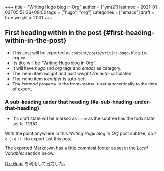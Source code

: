 +++
title = "Writing Hugo blog in Org"
author = ["ymt2"]
lastmod = 2021-01-03T05:58:36+09:00
tags = ["hugo", "org"]
categories = ["emacs"]
draft = true
weight = 2001
+++

## First heading within in the post {#first-heading-within-in-the-post}

-   This post will be exported as
    `content/posts/writing-hugo-blog-in-org.md`.
-   Its title will be "Writing Hugo blog in Org".
-   It will have _hugo_ and _org_ tags and _emacs_ as category.
-   The menu item _weight_ and post _weight_ are auto-calculated.
-   The menu item _identifier_ is auto-set.
-   The _lastmod_ property in the front-matter is set automatically to
    the time of export.


### A sub-heading under that heading {#a-sub-heading-under-that-heading}

-   It's draft state will be marked as `true` as the subtree has the
    todo state set to _TODO_.

With the point <span class="underline">anywhere</span> in this _Writing Hugo blog in Org_ post
subtree, do `C-c C-e H H` to export just this post.

The exported Markdown has a little comment footer as set in the _Local
Variables_ section below.

[Ox-Hugo](https://github.com/kaushalmodi/ox-hugo) を利用して出力した。

